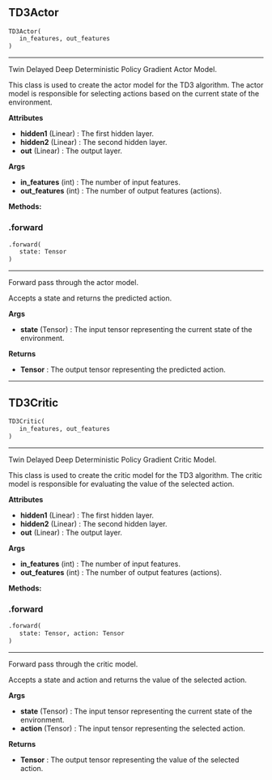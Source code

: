 #


## TD3Actor
```python 
TD3Actor(
   in_features, out_features
)
```


---
Twin Delayed Deep Deterministic Policy Gradient Actor Model.

This class is used to create the actor model for the TD3 algorithm.
The actor model is responsible for selecting actions based on the current state of the environment.


**Attributes**

* **hidden1** (Linear) : The first hidden layer.
* **hidden2** (Linear) : The second hidden layer.
* **out** (Linear) : The output layer.


**Args**

* **in_features** (int) : The number of input features.
* **out_features** (int) : The number of output features (actions).



**Methods:**


### .forward
```python
.forward(
   state: Tensor
)
```

---
Forward pass through the actor model.

Accepts a state and returns the predicted action.


**Args**

* **state** (Tensor) : The input tensor representing the current state of the environment.


**Returns**

* **Tensor**  : The output tensor representing the predicted action.


----


## TD3Critic
```python 
TD3Critic(
   in_features, out_features
)
```


---
Twin Delayed Deep Deterministic Policy Gradient Critic Model.

This class is used to create the critic model for the TD3 algorithm.
The critic model is responsible for evaluating the value of the selected action.


**Attributes**

* **hidden1** (Linear) : The first hidden layer.
* **hidden2** (Linear) : The second hidden layer.
* **out** (Linear) : The output layer.


**Args**

* **in_features** (int) : The number of input features.
* **out_features** (int) : The number of output features (actions).



**Methods:**


### .forward
```python
.forward(
   state: Tensor, action: Tensor
)
```

---
Forward pass through the critic model.

Accepts a state and action and returns the value of the selected action.


**Args**

* **state** (Tensor) : The input tensor representing the current state of the environment.
* **action** (Tensor) : The input tensor representing the selected action.


**Returns**

* **Tensor**  : The output tensor representing the value of the selected action.

